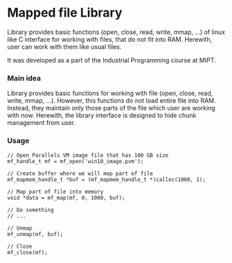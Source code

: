 # Mapped file Library

Library provides basic functions (open, close, read, write, mmap, ...) of linux like C interface for working with files, that do not fit into RAM. Herewith, user can work with them like usual files.

It was developed as a part of the Industrial Programming course at MIPT.

### Main idea

Library provides basic functions for working with file (open, close, read, write, mmap, ...). However, this functions do not load entire file into RAM. Instead, they maintain only those parts of the file which user are working with now. Herewith, the library interface is designed to hide chunk management from user.

### Usage
```
// Open Parallels VM image file that has 100 GB size
mf_handle_t mf = mf_open('win10_image.pvm');

// Create buffer where we will map part of file
mf_mapmem_handle_t *buf = (mf_mapmem_handle_t *)calloc(1000, 1);

// Map part of file into memory
void *data = mf_map(mf, 0, 1000, buf);

// Do something
// ...

// Unmap
mf_unmap(mf, buf);

// Close
mf_close(mf);
```
